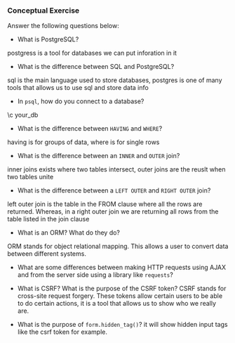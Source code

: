 ### Conceptual Exercise

Answer the following questions below:

- What is PostgreSQL?

postgress is a tool for databases we can put inforation in it 

- What is the difference between SQL and PostgreSQL?

sql is the main language used to store databases, postgres is one of many
tools that allows us to use sql and store data info

- In `psql`, how do you connect to a database?

\c your_db

- What is the difference between `HAVING` and `WHERE`?

having is for groups of data, where is for single rows 

- What is the difference between an `INNER` and `OUTER` join?

inner joins exists where two tables intersect,  outer joins are the reuslt when two tables unite

- What is the difference between a `LEFT OUTER` and `RIGHT OUTER` join?

left outer join is the table in the FROM clause where all the rows are returned. Whereas, in a right outer join we are returning all rows from the table listed in the join clause

- What is an ORM? What do they do?

ORM stands for object relational mapping. This allows a user to convert data between different systems.

- What are some differences between making HTTP requests using AJAX 
  and from the server side using a library like `requests`?


- What is CSRF? What is the purpose of the CSRF token?
CSRF stands for cross-site request forgery.
These tokens allow certain users to be able to do certain actions, it is a 
tool that allows us to show who we really are. 

- What is the purpose of `form.hidden_tag()`?
it will show hidden input tags like the csrf token for example. 

